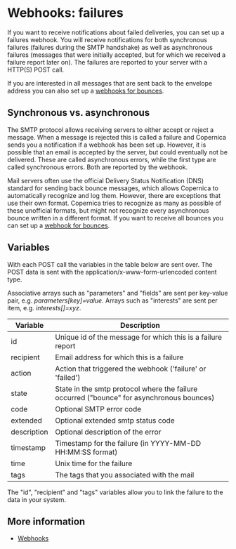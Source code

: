 # Webhooks: failures

If you want to receive notifications about failed deliveries,
you can set up a failures webhook. You will receive notifications
for both synchronous failures (failures during the SMTP handshake)
as well as asynchronous failures (messages that were initially accepted,
but for which we received a failure report later on). The failures are 
reported to your server with a HTTP(S) POST call.

If you are interested in all messages that are sent back to the envelope 
address you can also set up a [webhooks for bounces](webhook-failures).

## Synchronous vs. asynchronous

The SMTP protocol allows receiving servers to either accept or reject a 
message. When a message is rejected this is called a failure and Copernica 
sends you a notification if a webhook has been set up. However, it 
is possible that an email is accepted by the server, but could eventually 
not be delivered. These are called asynchronous errors, while the first 
type are called synchronous errors. Both are reported by the webhook.

Mail servers often use the official Delivery Status Notification (DNS) 
standard for sending back bounce messages, which allows Copernica to 
automatically recognize and log them. However, there are exceptions 
that use their own format. Copernica tries to recognize as many as possible 
of these unofficial formats, but might not recognize every asynchronous 
bounce written in a different format. If you want to receive all bounces 
you can set up a [webhook for bounces](webhook-bounces).

## Variables

With each POST call the variables in the table below are sent over. The 
POST data is sent with the application/x-www-form-urlencoded content type.

Associative arrays such as "parameters" and "fields" are sent per key-value pair,
e.g. *parameters[key]=value*.
Arrays such as "interests" are sent per item, e.g. *interests[]=xyz*.

| Variable     | Description                                                                               |
|--------------|-------------------------------------------------------------------------------------------|
| id           | Unique id of the message for which this is a failure report                               |
| recipient    | Email address for which this is a failure                                                 |
| action       | Action that triggered the webhook ('failure' or 'failed')                                 |
| state        | State in the smtp protocol where the failure occurred ("bounce" for asynchronous bounces) |
| code         | Optional SMTP error code                                                                  |
| extended     | Optional extended smtp status code                                                        |
| description  | Optional description of the error                                                         |
| timestamp    | Timestamp for the failure (in YYYY-MM-DD HH:MM:SS format)                                 |
| time         | Unix time for the failure                                                                 |
| tags         | The tags that you associated with the mail                                                |

The "id", "recipient" and "tags" variables allow you to link the failure to
the data in your system.

## More information

* [Webhooks](./webhooks)
